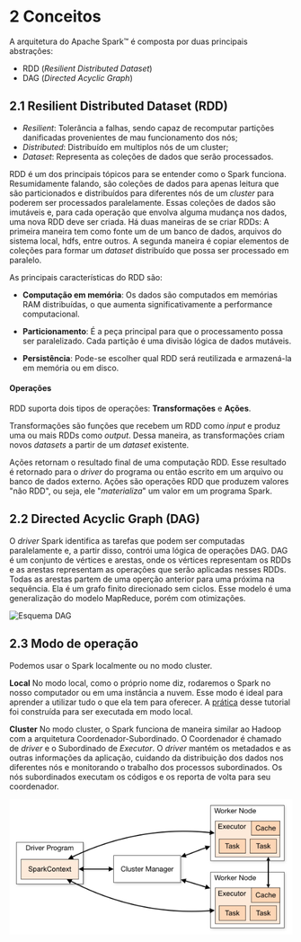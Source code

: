 # 2 Conceitos

A arquitetura do Apache Spark™ é composta por duas principais abstrações:
* RDD (*Resilient Distributed Dataset*)
* DAG (*Directed Acyclic Graph*)

## 2.1 Resilient Distributed Dataset (RDD)
* *Resilient*: Tolerância a falhas, sendo capaz de recomputar partições danificadas provenientes de mau funcionamento dos nós;
* *Distributed*: Distribuído em multiplos nós de um cluster;
* *Dataset*: Representa as coleções de dados que serão processados. 

RDD é um dos principais tópicos para se entender como o Spark funciona. 
Resumidamente falando, são coleções de dados para apenas leitura que são particionados e distribuídos para diferentes nós de um *cluster* para poderem ser processados paralelamente. Essas coleções de dados são imutáveis e, para cada operação que envolva alguma mudança nos dados, uma nova RDD deve ser criada.
Há duas maneiras de se criar RDDs:
A primeira maneira tem como fonte um de um banco de dados, arquivos do sistema local, hdfs, entre outros.
A segunda maneira é copiar elementos de coleções para formar um *dataset* distribuído que possa ser processado em paralelo.

As principais características do RDD são:
* **Computação em memória**: Os dados são computados em memórias RAM distribuídas, o que aumenta significativamente a performance computacional. 

* **Particionamento**: É a peça principal para que o processamento possa ser paralelizado. Cada partição é uma divisão lógica de dados mutáveis.

* **Persistência**: Pode-se escolher qual RDD será reutilizada e armazená-la em memória ou em disco.

#### Operações
RDD suporta dois tipos de operações: **Transformações** e **Ações**.

Transformações são funções que recebem um RDD como *input* e produz uma ou mais RDDs como *output*. Dessa maneira, as transformações criam novos *datasets* a partir de um *dataset* existente.

Ações retornam o resultado final de uma computação RDD. Esse resultado é retornado para o *driver* do programa ou então escrito em um arquivo ou banco de dados externo. Ações são operações RDD que produzem valores "não RDD", ou seja, ele "*materializa*" um valor em um programa Spark. 


## 2.2 Directed Acyclic Graph (DAG)
O *driver* Spark identifica as tarefas que podem ser computadas paralelamente e, a partir disso, contrói uma lógica de operações DAG.
DAG é um conjunto de vértices e arestas, onde os vértices representam os RDDs e as arestas representam as operações que serão aplicadas nesses RDDs. Todas as arestas partem de uma operção anterior para uma próxima na sequência. 
Ela é um grafo finito direcionado sem ciclos. Esse modelo é uma generalização do modelo MapReduce, porém com otimizações.

![Esquema DAG](https://external-content.duckduckgo.com/iu/?u=https%3A%2F%2Ftse1.mm.bing.net%2Fth%3Fid%3DOIP.3QbSKq1YI0rTGlVGnM3WGgHaD4%26pid%3DApi&f=1)

## 2.3 Modo de operação
Podemos usar o Spark localmente ou no modo cluster.

**Local**
No modo local, como o próprio nome diz, rodaremos o Spark no nosso computador ou em uma instância a nuvem. Esse modo é ideal para aprender a utilizar tudo o que ela tem para oferecer. A [prática](./prática.md) desse tutorial foi construída para ser executada em modo local.

**Cluster**
No modo cluster, o Spark funciona de maneira similar ao Hadoop com a arquitetura Coordenador-Subordinado. O Coordenador é chamado de *driver* e o Subordinado de *Executor*.
O *driver* mantém os metadados e as outras informações da aplicação, cuidando da distribuição dos dados nos diferentes nós e monitorando o trabalho dos processos subordinados.
Os nós subordinados executam os códigos e os reporta de volta para seu coordenador.

![Arquitetura Spark](/img/spark_arch.png)
